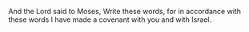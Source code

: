 And the Lord said to Moses, Write these words, for in accordance with these words I have made a covenant with you and with Israel.
